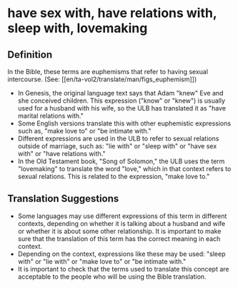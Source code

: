 # have sex with, have relations with, sleep with, lovemaking

## Definition

In the Bible, these terms are euphemisms that refer to having sexual intercourse. (See: [[en/ta-vol2/translate/man/figs_euphemism]])

* In Genesis, the original language text says that Adam "knew" Eve and she conceived children. This expression ("know" or "knew") is usually used for a husband with his wife, so the ULB has translated it as "have marital relations with."
* Some English versions translate this with other euphemistic expressions such as, "make love to" or "be intimate with."
* Different expressions are used in the ULB to refer to sexual relations outside of marriage, such as: "lie with" or "sleep with" or "have sex with" or "have relations with."
* In the Old Testament book, "Song of Solomon," the ULB uses the term "lovemaking" to translate the word "love," which in that context refers to sexual relations. This is related to the expression, "make love to."


## Translation Suggestions



* Some languages may use different expressions of this term in different contexts, depending on whether it is talking about a husband and wife or whether it is about some other relationship. It is important to make sure that the translation of this term has the correct meaning in each context.
* Depending on the context, expressions like these may be used: "sleep with" or "lie with" or "make love to" or "be intimate with."
* It is important to check that the terms used to translate this concept are acceptable to the people who will be using the Bible translation.